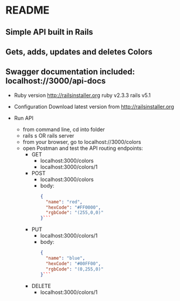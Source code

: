 # README
## Simple API built in Rails
## Gets, adds, updates and deletes Colors
## Swagger documentation included: localhost://3000/api-docs

* Ruby version
  http://railsinstaller.org
  ruby v2.3.3
  rails v5.1

* Configuration
  Download latest version from http://railsinstaller.org

* Run API
  * from command line, cd into folder
  * rails s OR rails server
  * from your browser, go to localhost://3000/colors
  * open Postman and test the API routing endpoints:
    * GET
      * localhost:3000/colors
      * localhost:3000/colors/1
    * POST
      * localhost:3000/colors
      * body:
        ```json
        {
          "name": "red",
          "hexCode": "#FF0000",
          "rgbCode": "(255,0,0)"
        }```
    * PUT
      * localhost:3000/colors/1
      * body:
        ```json
        {
          "name": "blue",
          "hexCode": "#00FF00",
          "rgbCode": "(0,255,0)"
        }```
    * DELETE
      * localhost:3000/colors/1